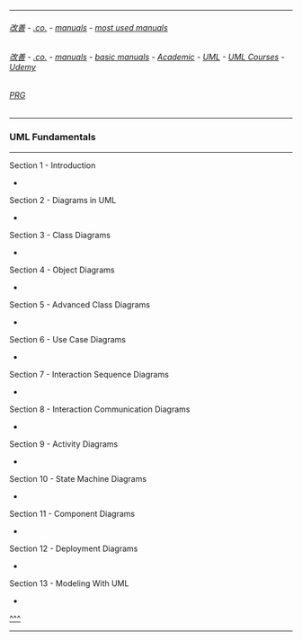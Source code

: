 
---

###### [改善](https://github.com/ttltrk/0C/blob/master/README.MD) - [.co.](https://github.com/ttltrk/PRG/blob/master/CODING.MD) - [manuals](https://github.com/ttltrk/PRG/blob/master/MAN.MD) - [most used manuals](https://github.com/ttltrk/PRG/blob/master/MUM.MD)

###### [改善](https://github.com/ttltrk/0C/blob/master/README.MD) - [.co.](https://github.com/ttltrk/PRG/blob/master/CODING.MD) - [manuals](https://github.com/ttltrk/PRG/blob/master/MAN.MD) - [basic manuals](https://github.com/ttltrk/PRG/blob/master/MANUALS.MD) - [Academic](https://github.com/ttltrk/ELSE/blob/master/UML/BUMM/BMU/BMU.MD) - [UML](https://github.com/ttltrk/ELSE/blob/master/UML/UML/UML.MD) - [UML Courses](https://github.com/ttltrk/ELSE/blob/master/UML/UML/UCOU.MD) - [Udemy](https://github.com/ttltrk/ELSE/blob/master/UML/UML/UUDC.MD)

###### [PRG](https://github.com/ttltrk/PRG)

---

<h3 id='^'>UML Fundamentals</h3>

---

Section 1 - Introduction
  * <a href='#'></a>
  
Section 2 - Diagrams in UML
  * <a href='#'></a>
  
Section 3 - Class Diagrams
  * <a href='#'></a>
  
Section 4 - Object Diagrams
  * <a href='#'></a>
  
Section 5 - Advanced Class Diagrams
  * <a href='#'></a>
  
Section 6 - Use Case Diagrams
  * <a href='#'></a>
  
Section 7 - Interaction Sequence Diagrams
  * <a href='#'></a>
  
Section 8 - Interaction Communication Diagrams
  * <a href='#'></a>
  
Section 9 - Activity Diagrams
  * <a href='#'></a>
  
Section 10 - State Machine Diagrams
  * <a href='#'></a>
  
Section 11 - Component Diagrams
  * <a href='#'></a>
  
Section 12 - Deployment Diagrams
  * <a href='#'></a>
  
Section 13 - Modeling With UML
  * <a href='#'></a>

<a href='#^'>^^^</a>

---

